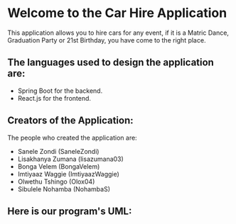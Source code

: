 # Welcome to the Car Hire Application
This application allows you to hire cars for any event, if it is a Matric Dance, Graduation Party or 21st Birthday, you have come to the right place.
## The languages used to design the application are:
- Spring Boot for the backend.
- React.js for the frontend.
## Creators of the Application:
The people who created the application are:
- Sanele Zondi (SaneleZondi)
- Lisakhanya Zumana (lisazumana03)
- Bonga Velem (BongaVelem)
- Imtiyaaz Waggie (ImtiyaazWaggie)
- Olwethu Tshingo (Olox04)
- Sibulele Nohamba (NohambaS)
## Here is our program's UML:
